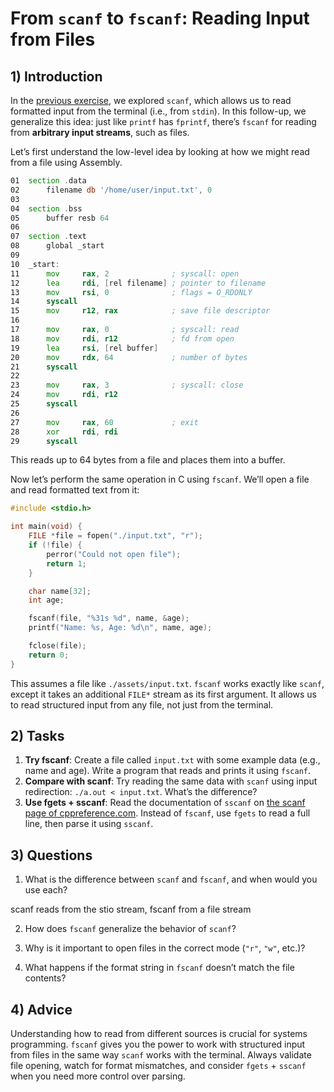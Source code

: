 <!---
{
  "depends_on": ["https://github.com/STEMgraph/1394df5e-2528-4670-9398-208071d70c1b"],
  "author": "Stephan Bökelmann",
  "first_used": "2025-04-01",
  "keywords": ["fscanf", "streams", "C", "input"]
}
--->

# From `scanf` to `fscanf`: Reading Input from Files

## 1) Introduction

In the [previous exercise](https://github.com/STEMgraph/1394df5e-2528-4670-9398-208071d70c1b), we explored `scanf`, which allows us to read formatted input from the terminal (i.e., from `stdin`). In this follow-up, we generalize this idea: just like `printf` has `fprintf`, there’s `fscanf` for reading from **arbitrary input streams**, such as files.

Let’s first understand the low-level idea by looking at how we might read from a file using Assembly.

```asm
01  section .data
02      filename db '/home/user/input.txt', 0
03
04  section .bss
05      buffer resb 64
06
07  section .text
08      global _start
09
10  _start:
11      mov     rax, 2              ; syscall: open
12      lea     rdi, [rel filename] ; pointer to filename
13      mov     rsi, 0              ; flags = O_RDONLY
14      syscall
15      mov     r12, rax            ; save file descriptor
16
17      mov     rax, 0              ; syscall: read
18      mov     rdi, r12            ; fd from open
19      lea     rsi, [rel buffer]
20      mov     rdx, 64             ; number of bytes
21      syscall
22
23      mov     rax, 3              ; syscall: close
24      mov     rdi, r12
25      syscall
26
27      mov     rax, 60             ; exit
28      xor     rdi, rdi
29      syscall
```

This reads up to 64 bytes from a file and places them into a buffer.

Now let’s perform the same operation in C using `fscanf`. We’ll open a file and read formatted text from it:

```c
#include <stdio.h>

int main(void) {
    FILE *file = fopen("./input.txt", "r");
    if (!file) {
        perror("Could not open file");
        return 1;
    }

    char name[32];
    int age;

    fscanf(file, "%31s %d", name, &age);
    printf("Name: %s, Age: %d\n", name, age);

    fclose(file);
    return 0;
}
```
This assumes a file like `./assets/input.txt`.
`fscanf` works exactly like `scanf`, except it takes an additional `FILE*` stream as its first argument. It allows us to read structured input from any file, not just from the terminal.

## 2) Tasks

1. **Try fscanf**: Create a file called `input.txt` with some example data (e.g., name and age). Write a program that reads and prints it using `fscanf`.
2. **Compare with scanf**: Try reading the same data with `scanf` using input redirection: `./a.out < input.txt`. What’s the difference?
3. **Use fgets + sscanf**: Read the documentation of `sscanf` on [the scanf page of cppreference.com](https://en.cppreference.com/w/c/io/fscanf). Instead of `fscanf`, use `fgets` to read a full line, then parse it using `sscanf`.


## 3) Questions

1. What is the difference between `scanf` and `fscanf`, and when would you use each?

scanf reads from the stio stream, fscanf from a file stream

2. How does `fscanf` generalize the behavior of `scanf`?

3. Why is it important to open files in the correct mode (`"r"`, `"w"`, etc.)?



4. What happens if the format string in `fscanf` doesn’t match the file contents?

## 4) Advice

Understanding how to read from different sources is crucial for systems programming. `fscanf` gives you the power to work with structured input from files in the same way `scanf` works with the terminal. Always validate file opening, watch for format mismatches, and consider `fgets` + `sscanf` when you need more control over parsing.

